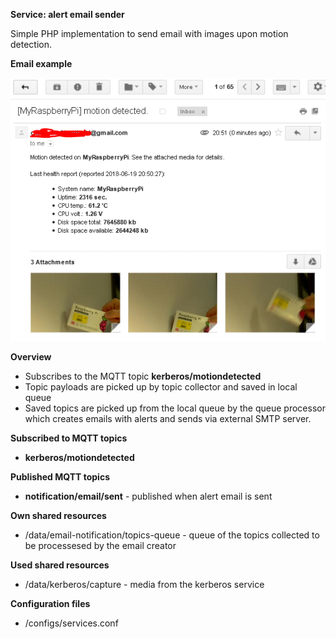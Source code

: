 **Service: alert email sender**

Simple PHP implementation to send email with images upon motion detection.

**Email example**

![Email Example](./docs/images/email-motion-alert-example.png "Email example")

**Overview**
* Subscribes to the MQTT topic **kerberos/motiondetected**
* Topic payloads are picked up by topic collector and saved in local queue
* Saved topics are picked up from the local queue by the queue processor which creates emails with alerts and sends via external SMTP server.

**Subscribed to MQTT topics**

* **kerberos/motiondetected**  

**Published MQTT topics**

* **notification/email/sent** - published when alert email is sent 

**Own shared resources**

* /data/email-notification/topics-queue - queue of the topics collected to be processesed by the email creator   

**Used shared resources**

* /data/kerberos/capture - media from the kerberos service

**Configuration files**

* /configs/services.conf

